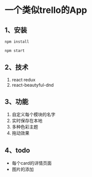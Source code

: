 # 一个类似trello的App

## 1、安装

```jsx
npm install

npm start
```



## 2、技术

1. react redux
2. react-beautyful-dnd



## 3、功能

1. 自定义每个模块的名字
2. 实时保存在本地
3. 多种色彩主题
4. 拖动效果



## 4、todo

- 每个card的详情页面
- 图片的添加